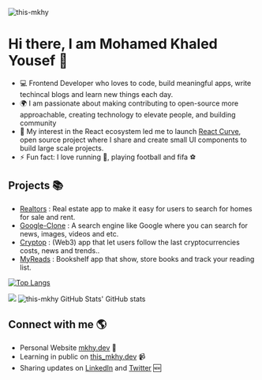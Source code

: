 <p align="left"> <img src="https://komarev.com/ghpvc/?username=this-mkhy&label=Profile%20views&color=2eb509&style=flat" alt="this-mkhy" /> </p>

# Hi there, I am Mohamed Khaled Yousef 👋

- 💻 Frontend Developer who loves to code, build meaningful apps, write techincal blogs and learn new things each day.
- 🌍 I am passionate about making contributing to open-source more approachable, creating technology to elevate people, and building community
- :pencil: My interest in the React ecosystem led me to launch <a href="https://this-react-curve.vercel.app/">React Curve</a>, open source project where I share and create small UI components to build large scale projects.
- ⚡ Fun fact: I love running :running:, playing football and fifa ⚽️ 

## Projects :books:
- <a href="https://realtors-this-mkhy.vercel.app/">Realtors</a> : Real estate app to make it easy for users to search for homes for sale and rent.
- <a href="https://this-google-clone.netlify.app/">Google-Clone</a> : A search engine like Google where you can search for news, images, videos and etc.
- <a href="https://cryptop22.netlify.app/">Cryptop</a> : (Web3) app that let users follow the last cryptocurrencies costs, news and trends..
- <a href="https://my-reads-tracking.netlify.app/">MyReads</a> : Bookshelf app that show, store books and track your reading list.

[![Top Langs](https://github-readme-stats.vercel.app/api/top-langs/?username=this-mkhy&layout=compact)](https://github.com/this-mkhy/github-readme-stats)

<img src="https://github-readme-streak-stats.herokuapp.com/?user=this-mkhy&hide_border=false&theme=tokyonight_duo">

<img alt="this-mkhy GitHub Stats' GitHub stats" src="https://github-readme-stats.vercel.app/api?username=this-mkhy&count_private=1&show_icons=true">
  

  
## Connect with me 🌎
- Personal Website <a href="https://mkhy.pages.dev/">mkhy.dev</a> 💼
- Learning in public on <a href="https://dev.to/this_mkhy">this_mkhy.dev</a> 📹
- Sharing updates on <a href="https://www.linkedin.com/in/mohamed-khaled-yousef-421081a5">LinkedIn</a> and <a href="https://twitter.com/this_mkhy">Twitter</a> :new:

